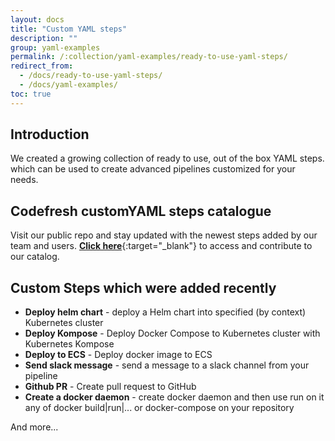 ```yaml
---
layout: docs
title: "Custom YAML steps"
description: ""
group: yaml-examples
permalink: /:collection/yaml-examples/ready-to-use-yaml-steps/
redirect_from:
  - /docs/ready-to-use-yaml-steps/
  - /docs/yaml-examples/
toc: true
---
```

## Introduction
We created a growing collection of ready to use, out of the box YAML steps. which can be used to create advanced pipelines customized for your needs. 

## Codefresh customYAML steps catalogue
Visit our public repo and stay updated with the newest steps added by our team and users.
 [**Click here**](https://github.com/codefresh-io/plugins/blob/master/CATALOG.md){:target="_blank"} to access and contribute to our catalog.

## Custom Steps which were added recently
* **Deploy helm chart** - deploy a Helm chart into specified (by context) Kubernetes cluster
* **Deploy Kompose** - Deploy Docker Compose to Kubernetes cluster with Kubernetes Kompose
* **Deploy to ECS** - Deploy docker image to ECS
* **Send slack message** - send a message to a slack channel from your pipeline
* **Github PR** - Create pull request to GitHub
* **Create a docker daemon** - create docker daemon and then use run on it any of docker build\|run\|... or docker-compose on your repository

And more...
